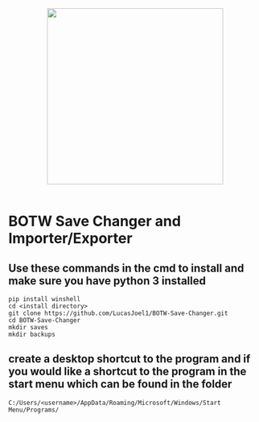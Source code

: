 <div align="center">
    <img src="./assets/logo.ico" width="350"></img>
</div>
<br>

# BOTW Save Changer and Importer/Exporter

## Use these commands in the cmd to install and make sure you have python 3 installed

```
pip install winshell
cd <install directory>
git clone https://github.com/LucasJoel1/BOTW-Save-Changer.git
cd BOTW-Save-Changer
mkdir saves
mkdir backups
```

## create a desktop shortcut to the program and if you would like a shortcut to the program in the start menu which can be found in the folder
`C:/Users/<username>/AppData/Roaming/Microsoft/Windows/Start Menu/Programs/`
